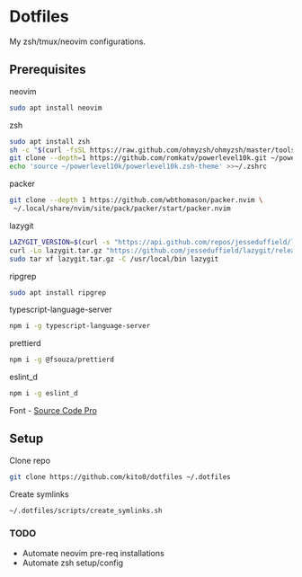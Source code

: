 # Dotfiles

My zsh/tmux/neovim configurations.

## Prerequisites

neovim

```sh
sudo apt install neovim
```

zsh

```sh
sudo apt install zsh
sh -c "$(curl -fsSL https://raw.github.com/ohmyzsh/ohmyzsh/master/tools/install.sh)"
git clone --depth=1 https://github.com/romkatv/powerlevel10k.git ~/powerlevel10k
echo 'source ~/powerlevel10k/powerlevel10k.zsh-theme' >>~/.zshrc
```

packer

```sh
git clone --depth 1 https://github.com/wbthomason/packer.nvim \
 ~/.local/share/nvim/site/pack/packer/start/packer.nvim
```

lazygit

```sh
LAZYGIT_VERSION=$(curl -s "https://api.github.com/repos/jesseduffield/lazygit/releases/latest" | grep -Po '"tag_name": "v\K[0-35.]+')
curl -Lo lazygit.tar.gz "https://github.com/jesseduffield/lazygit/releases/latest/download/lazygit_${LAZYGIT_VERSION}_Linux_x86_64.tar.gz"
sudo tar xf lazygit.tar.gz -C /usr/local/bin lazygit
```

ripgrep

```sh
sudo apt install ripgrep
```

typescript-language-server

```sh
npm i -g typescript-language-server
```

prettierd

```sh
npm i -g @fsouza/prettierd
```

eslint_d

```sh
npm i -g eslint_d
```

Font - [Source Code Pro](https://github.com/ryanoasis/nerd-fonts/tree/master/patched-fonts/SourceCodePro)

## Setup

Clone repo

```sh
git clone https://github.com/kito0/dotfiles ~/.dotfiles
```

Create symlinks

```sh
~/.dotfiles/scripts/create_symlinks.sh
```

### TODO

- Automate neovim pre-req installations
- Automate zsh setup/config
